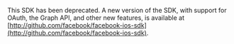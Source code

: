This SDK has been deprecated. A new version of the SDK, with support for OAuth, the Graph API, and other new features, is available at [http://github.com/facebook/facebook-ios-sdk](http://github.com/facebook/facebook-ios-sdk).
